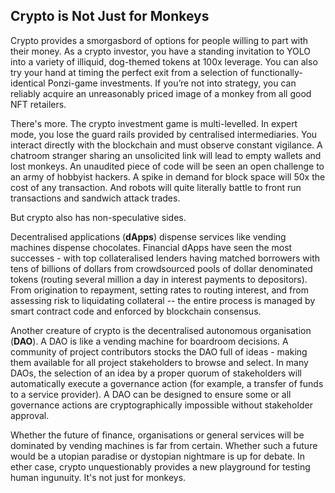 ## Crypto is Not Just for Monkeys

Crypto provides a smorgasbord of options for people willing to part with their money. As a crypto investor, you have a standing invitation to YOLO into a variety of illiquid, dog-themed tokens at 100x leverage. You can also try your hand at timing the perfect exit from a selection of functionally-identical Ponzi-game investments.  If you’re not into strategy, you can reliably acquire an unreasonably priced image of a monkey from all good NFT retailers. 

There's more. The crypto investment game is multi-levelled. In expert mode, you lose the guard rails provided by centralised intermediaries. You interact directly with the blockchain and must observe constant vigilance. A chatroom stranger sharing an unsolicited link will lead to empty wallets and lost monkeys. An unaudited piece of code will be seen an open challenge to an army of hobbyist hackers. A spike in demand for block space will 50x the cost of any transaction. And robots will quite literally battle to front run transactions and sandwich attack trades. 

But crypto also has non-speculative sides. 

Decentralised applications (**dApps**) dispense services like vending machines dispense chocolates. Financial dApps have seen the most successes - with top collateralised lenders having matched borrowers with tens of billions of dollars from crowdsourced pools of dollar denominated tokens (routing several million a day in interest payments to depositors). From origination to repayment, setting rates to routing interest, and from assessing risk to liquidating collateral -- the entire process is managed by smart contract code and enforced by blockchain consensus. 

Another creature of crypto is the decentralised autonomous organisation (**DAO**). A DAO is like a vending machine for boardroom decisions. A community of project contributors stocks the DAO full of ideas - making them available for all project stakeholders to browse and select. In many DAOs, the selection of an idea by a proper quorum of stakeholders will automatically execute a governance action (for example, a transfer of funds to a service provider). A DAO can be designed to ensure some or all governance actions are cryptographically impossible without stakeholder approval.  

Whether the future of finance, organisations or general services will be dominated by vending machines is far from certain.  Whether such a future would be a utopian paradise or dystopian nightmare is up for debate. In ether case, crypto unquestionably provides a new playground for testing human ingunuity.  It's not just for monkeys.  
